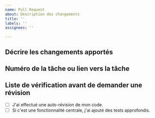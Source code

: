 ```yaml
---
name: Pull Request
about: Description des changements
title: ''
labels: ''
assignees: ''

---
```


## Décrire les changements apportés

## Numéro de la tâche ou lien vers la tâche

## Liste de vérification avant de demander une révision
- [ ] J'ai effectué une auto-révision de mon code.
- [ ] Si c'est une fonctionnalité centrale, j'ai ajouté des tests approfondis.
